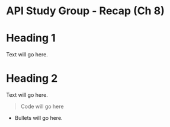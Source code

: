 # API Study Group - Recap (Ch 8)



# **Heading 1** 

Text will go here.


# **Heading 2** 

Text will go here. 



> Code will go here

- Bullets will go here.



